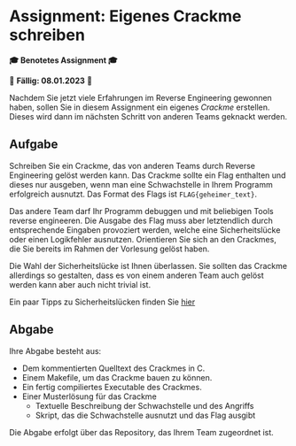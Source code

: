 # Assignment: Eigenes Crackme schreiben

**🎓 Benotetes Assignment 🎓**

📆 **Fällig: 08.01.2023** 📆

Nachdem Sie jetzt viele Erfahrungen im Reverse Engineering gewonnen haben, sollen Sie in diesem Assignment ein eigenes _Crackme_ erstellen. Dieses wird dann im nächsten Schritt von anderen Teams geknackt werden.

## Aufgabe

Schreiben Sie ein Crackme, das von anderen Teams durch Reverse Engineering gelöst werden kann. Das Crackme sollte ein Flag enthalten und dieses nur ausgeben, wenn man eine Schwachstelle in Ihrem Programm erfolgreich ausnutzt. Das Format des Flags ist `FLAG{geheimer_text}`.

Das andere Team darf Ihr Programm debuggen und mit beliebigen Tools reverse engineeren. Die Ausgabe des Flag muss aber letztendlich durch entsprechende Eingaben provoziert werden, welche eine Sicherheitslücke oder einen Logikfehler ausnutzen. Orientieren Sie sich an den Crackmes, die Sie bereits im Rahmen der Vorlesung gelöst haben.

Die Wahl der Sicherheitslücke ist Ihnen überlassen. Sie sollten das Crackme allerdings so gestalten, dass es von einem anderen Team auch gelöst werden kann aber auch nicht trivial ist.

Ein paar Tipps zu Sicherheitslücken finden Sie [hier](../help/sicherheitsluecken.md)
## Abgabe

Ihre Abgabe besteht aus:

  * Dem kommentierten Quelltext des Crackmes in C.
  * Einem Makefile, um das Crackme bauen zu können.
  * Ein fertig compiliertes Executable des Crackmes.
  * Einer Musterlösung für das Crackme
    - Textuelle Beschreibung der Schwachstelle und des Angriffs
    - Skript, das die Schwachstelle ausnutzt und das Flag ausgibt

Die Abgabe erfolgt über das Repository, das Ihrem Team zugeordnet ist.